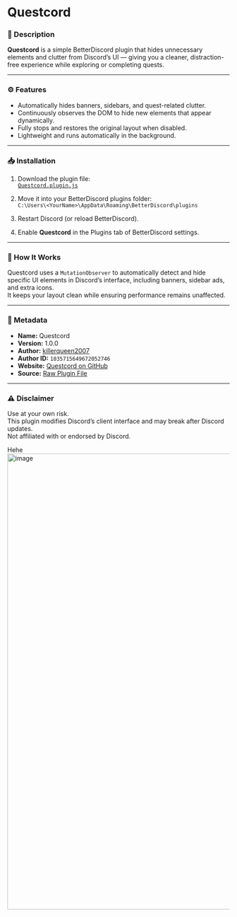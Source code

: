 # Questcord

### 🧩 Description
**Questcord** is a simple BetterDiscord plugin that hides unnecessary elements and clutter from Discord’s UI — giving you a cleaner, distraction-free experience while exploring or completing quests.

---

### ⚙️ Features
- Automatically hides banners, sidebars, and quest-related clutter.  
- Continuously observes the DOM to hide new elements that appear dynamically.  
- Fully stops and restores the original layout when disabled.  
- Lightweight and runs automatically in the background.  

---

### 📥 Installation
1. Download the plugin file:  
   [`Questcord.plugin.js`](https://raw.githubusercontent.com/killerqueen2007/BetterDiscordAddons/refs/heads/main/Plugins/Questcord/Questcord.plugin.js)
2. Move it into your BetterDiscord plugins folder:  
   `C:\Users\<YourName>\AppData\Roaming\BetterDiscord\plugins`

3. Restart Discord (or reload BetterDiscord).  
4. Enable **Questcord** in the Plugins tab of BetterDiscord settings.  

---

### 🧠 How It Works
Questcord uses a `MutationObserver` to automatically detect and hide specific UI elements in Discord’s interface, including banners, sidebar ads, and extra icons.  
It keeps your layout clean while ensuring performance remains unaffected.

---

### 📜 Metadata
- **Name:** Questcord  
- **Version:** 1.0.0  
- **Author:** [killerqueen2007](https://github.com/killerqueen2007)  
- **Author ID:** `1035715649672052746`  
- **Website:** [Questcord on GitHub](https://github.com/killerqueen2007/BetterDiscordAddons/tree/main/Plugins/Questcord)  
- **Source:** [Raw Plugin File](https://raw.githubusercontent.com/killerqueen2007/BetterDiscordAddons/refs/heads/main/Plugins/Questcord/Questcord.plugin.js)

---

### ⚠️ Disclaimer
Use at your own risk.  
This plugin modifies Discord’s client interface and may break after Discord updates.  
Not affiliated with or endorsed by Discord.











Hehe
<img width="1919" height="1031" alt="image" src="https://github.com/user-attachments/assets/50a63bd5-b58a-473a-b2d1-88621a6653fc" />



